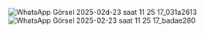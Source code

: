 ![WhatsApp Görsel 2025-02d-23 saat 11 25 17_031a2613](https://github.com/user-attachments/assets/e9f6d67a-c36f-4df8-a782-753e652f7207)
![WhatsApp Görsel 2025-02-23 saat 11 25 17_badae280](https://github.com/user-attachments/assets/bb18a734-ab4a-4ecb-b117-5694cb483ce6)
